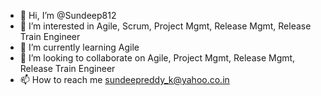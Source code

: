 - 👋 Hi, I’m @Sundeep812
- 👀 I’m interested in Agile, Scrum, Project Mgmt, Release Mgmt, Release Train Engineer
- 🌱 I’m currently learning Agile
- 💞️ I’m looking to collaborate on Agile, Project Mgmt, Release Mgmt, Release Train Engineer
- 📫 How to reach me sundeepreddy_k@yahoo.co.in

<!---
Sundeep812/Sundeep812 is a ✨ special ✨ repository because its `README.md` (this file) appears on your GitHub profile.
You can click the Preview link to take a look at your changes.
--->
